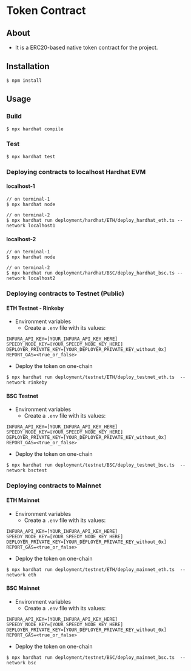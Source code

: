 # Token Contract

## About
* It is a ERC20-based native token contract for the project.

## Installation
```console
$ npm install
```

## Usage

### Build
```console
$ npx hardhat compile
```

### Test
```console
$ npx hardhat test
```

### Deploying contracts to localhost Hardhat EVM
#### localhost-1
```console
// on terminal-1
$ npx hardhat node

// on terminal-2
$ npx hardhat run deployment/hardhat/ETH/deploy_hardhat_eth.ts --network localhost1
```

#### localhost-2
```console
// on terminal-1
$ npx hardhat node

// on terminal-2
$ npx hardhat run deployment/hardhat/BSC/deploy_hardhat_bsc.ts --network localhost2
```

### Deploying contracts to Testnet (Public)
#### ETH Testnet - Rinkeby
* Environment variables
	- Create a `.env` file with its values:
```
INFURA_API_KEY=[YOUR_INFURA_API_KEY_HERE]
SPEEDY_NODE_KEY=[YOUR_SPEEDY_NODE_KEY_HERE]
DEPLOYER_PRIVATE_KEY=[YOUR_DEPLOYER_PRIVATE_KEY_without_0x]
REPORT_GAS=<true_or_false>
```

* Deploy the token on one-chain
```console
$ npx hardhat run deployment/testnet/ETH/deploy_testnet_eth.ts  --network rinkeby
```

#### BSC Testnet
* Environment variables
	- Create a `.env` file with its values:
```
INFURA_API_KEY=[YOUR_INFURA_API_KEY_HERE]
SPEEDY_NODE_KEY=[YOUR_SPEEDY_NODE_KEY_HERE]
DEPLOYER_PRIVATE_KEY=[YOUR_DEPLOYER_PRIVATE_KEY_without_0x]
REPORT_GAS=<true_or_false>
```

* Deploy the token on one-chain
```console
$ npx hardhat run deployment/testnet/BSC/deploy_testnet_bsc.ts  --network bsctest
```



### Deploying contracts to Mainnet
#### ETH Mainnet
* Environment variables
	- Create a `.env` file with its values:
```
INFURA_API_KEY=[YOUR_INFURA_API_KEY_HERE]
SPEEDY_NODE_KEY=[YOUR_SPEEDY_NODE_KEY_HERE]
DEPLOYER_PRIVATE_KEY=[YOUR_DEPLOYER_PRIVATE_KEY_without_0x]
REPORT_GAS=<true_or_false>
```

* Deploy the token on one-chain
```console
$ npx hardhat run deployment/testnet/ETH/deploy_mainnet_eth.ts  --network eth
```

#### BSC Mainnet
* Environment variables
	- Create a `.env` file with its values:
```
INFURA_API_KEY=[YOUR_INFURA_API_KEY_HERE]
SPEEDY_NODE_KEY=[YOUR_SPEEDY_NODE_KEY_HERE]
DEPLOYER_PRIVATE_KEY=[YOUR_DEPLOYER_PRIVATE_KEY_without_0x]
REPORT_GAS=<true_or_false>
```

* Deploy the token on one-chain
```console
$ npx hardhat run deployment/testnet/BSC/deploy_mainnet_bsc.ts  --network bsc
```
